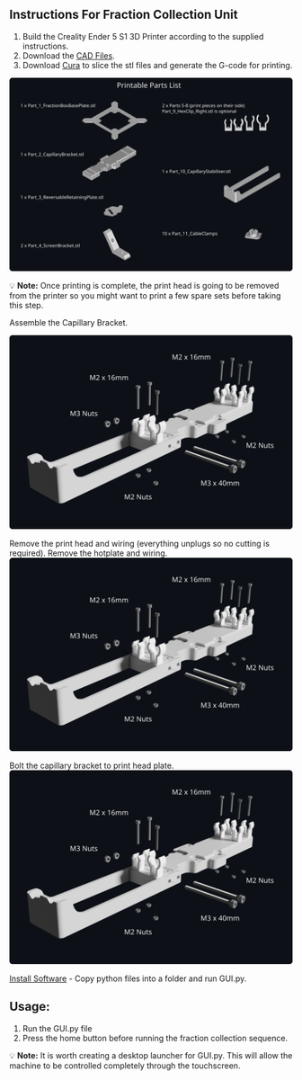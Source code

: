 ## Instructions For Fraction Collection Unit

1. Build the Creality Ender 5 S1 3D Printer according to the supplied instructions.
2. Download the [CAD Files](../CAD).
3. Download [Cura](https://ultimaker.com/software/ultimaker-cura/) to slice the stl files and generate the G-code for printing.


![Printable Parts List](https://github.com/garethnisbet/Fraction-Collection-Unit/blob/main/Instructions/PrintObjects.svg)

💡 **Note:** Once printing is complete, the print head is going to be removed from the printer so you might want to print a few spare sets before taking this step.

Assemble the Capillary Bracket.

![Capillary Bracket Assembly](https://github.com/garethnisbet/Fraction-Collection-Unit/blob/main/Instructions/Assembly_P1.svg)

Remove the print head and wiring (everything unplugs so no cutting is required). Remove the hotplate and wiring.
![Remove print head and hotplate](https://github.com/garethnisbet/Fraction-Collection-Unit/blob/main/Instructions/Assembly_P2.svg)

Bolt the capillary bracket to print head plate.
![Bolt the capillary bracket to prin thead plate](https://github.com/garethnisbet/Fraction-Collection-Unit/blob/main/Instructions/Assembly_P2.svg)

[Install Software](../Python/) - Copy python files into a folder and run GUI.py.



## Usage:
1. Run the GUI.py file
2. Press the home button before running the fraction collection sequence.


💡 **Note:** It is worth creating a desktop launcher for GUI.py. This will allow the machine to be controlled completely through the touchscreen. 
